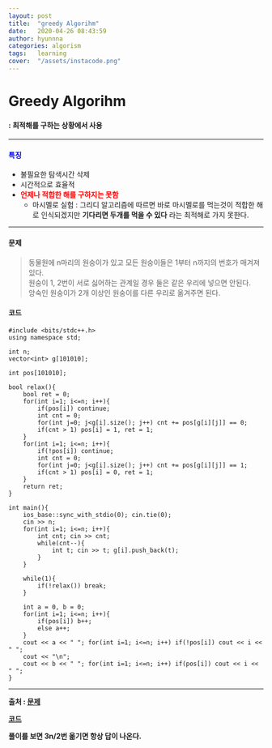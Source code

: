 ```yaml
---
layout: post
title:  "greedy Algorihm"
date:   2020-04-26 08:43:59
author: hyunnna
categories: algorism
tags:	learning
cover:  "/assets/instacode.png"
---
```


# Greedy Algorihm
#### : 최적해를 구하는 상황에서 사용 

***

#### **<span style = "color:blue">특징</span>**
- 불필요한 탐색시간 삭제                                 
- 시간적으로 효율적        
- **<span style = "color:red">언제나 적합한 해를 구하지는 못함**    
     * 마시멜로 실험 : 그리디 알고리즘에 따르면 바로 마시멜로를 먹는것이 적합한 해로 인식되겠지만        **기다리면 두개를 먹을 수 있다** 라는 최적해로 가지 못한다.

***

#### 문제

> 동물원에 n마리의 원숭이가 있고 모든 원숭이들은 1부터 n까지의 번호가 매겨져있다.     
> 원숭이 1, 2번이 서로 싫어하는 관계일 경우 둘은 같은 우리에 넣으면 안된다.       
> 앙숙인 원숭이가 2개 이상인 원숭이를 다른 우리로 옮겨주면 된다.


#### 코드
```
#include <bits/stdc++.h>
using namespace std;

int n;
vector<int> g[101010];

int pos[101010];

bool relax(){
    bool ret = 0;
    for(int i=1; i<=n; i++){
        if(pos[i]) continue;
        int cnt = 0;
        for(int j=0; j<g[i].size(); j++) cnt += pos[g[i][j]] == 0;
        if(cnt > 1) pos[i] = 1, ret = 1;
    }
    for(int i=1; i<=n; i++){
        if(!pos[i]) continue;
        int cnt = 0;
        for(int j=0; j<g[i].size(); j++) cnt += pos[g[i][j]] == 1;
        if(cnt > 1) pos[i] = 0, ret = 1;
    }
    return ret;
}

int main(){
    ios_base::sync_with_stdio(0); cin.tie(0);
    cin >> n;
    for(int i=1; i<=n; i++){
        int cnt; cin >> cnt;
        while(cnt--){
            int t; cin >> t; g[i].push_back(t);
        }
    }

    while(1){
        if(!relax()) break;
    }

    int a = 0, b = 0;
    for(int i=1; i<=n; i++){
        if(pos[i]) b++;
        else a++;
    }
    cout << a << " "; for(int i=1; i<=n; i++) if(!pos[i]) cout << i << " ";
    cout << "\n";
    cout << b << " "; for(int i=1; i<=n; i++) if(pos[i]) cout << i << " ";
}
```
***

**출처 : [문제](https://www.acmicpc.net/problem/2516)**        

**[코드](https://justicehui.github.io/koi/2019/11/18/BOJ2516/)**

**풀이를 보면 3n/2번 옮기면 항상 답이 나온다.**

		